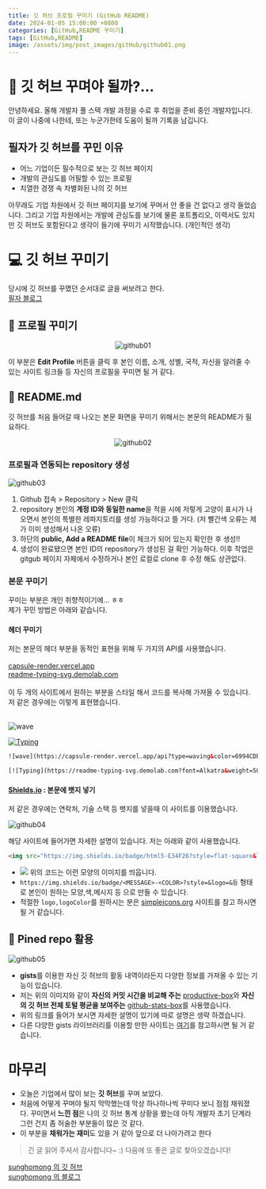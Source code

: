 ```yaml
---
title: 깃 허브 프로필 꾸미기 (GitHub README)
date: 2024-01-05 15:00:00 +0800
categories: [GitHub,README 꾸미기]
tags: [GitHub,README]
image: /assets/img/post_images/gitHub/github01.png
---
```


# 🧐 깃 허브 꾸며야 될까?...

안녕하세요. 올해 개발자 풀 스택 개발 과정을 수료 후 취업을 준비 중인 개발자입니다.
이 글이 나중에 나한테, 또는 누군가한테 도움이 될까 기록을 남깁니다.<br>
## 필자가 깃 허브를 꾸민 이유

- 어느 기업이든 필수적으로 보는 깃 허브 페이지
- 개발의 관심도를 어필할 수 있는 프로필
- 치열한 경쟁 속 차별화된 나의 깃 허브

아무래도 기업 차원에서 깃 허브 페이지를 보기에 꾸며서 안 좋을 건 없다고 생각 들었습니다. 그리고 기업 차원에서는 개발에 관심도를 보기에 물론 포트폴리오, 이력서도 있지만 깃 허브도 포함된다고 생각이 들기에 꾸미기 시작했습니다. (개인적인 생각)

# 💻 깃 허브 꾸미기

당시에 깃 허브를 꾸몄던 순서대로 글을 써보려고 한다.<br>
[필자 블로그](https://github.com/sunghomong)

## 👤 프로필 꾸미기 

<div style ="text-align:center;">
  <img src="/assets/img/post_images/gitHub/github01.png" alt="github01" style ="max-height:500px;">
</div>


이 부분은 **Edit Profile** 버튼을 클릭 후 본인 이름, 소개, 성별, 국적, 자신을 알려줄 수 있는 사이트 링크들 등 자신의 프로필을 꾸미면 될 거 같다.

## 📌 README.md

깃 허브를 처음 들어갈 때 나오는 본문 화면을 꾸미기 위해서는 본문의 README가 필요하다.

<div style ="text-align:center;">
  <img src="/assets/img/post_images/gitHub/github02.png" alt="github02" style ="max-height:600px;">
</div>

### 프로필과 연동되는 repository 생성

<img src="/assets/img/post_images/gitHub/github03.png" alt="github03">

1. Github 접속 > Repository > New 클릭
2. repository 본인의 **계정 ID와 동일한 name**을 적을 시에 저렇게 고양이 표시가 나오면서 본인의 특별한 레파지토리를 생성 가능하다고 뜰 거다. (저 빨간색 오류는 제가 이미 생성해서 나온 오류)
3. 하단의 **public, Add a README file**이 체크가 되어 있는지 확인한 후 생성!!
4. 생성이 완료됐으면 본인 ID의 repository가 생성된 걸 확인 가능하다. 이후 작업은 gitgub 페이지 자체에서 수정하거나 본인 로컬로 clone 후 수정 해도 상관없다.

### 본문 꾸미기

꾸미는 부분은 개인 취향적이기에... ㅎㅎ<br>
제가 꾸민 방법은 아래와 같습니다.

#### 헤더 꾸미기

저는 본문의 헤더 부분을 동적인 표현을 위해 두 가지의 API를 사용했습니다. <br><br>
[capsule-render.vercel.app](https://capsule-render.vercel.app/) <br>
[readme-typing-svg.demolab.com](https://readme-typing-svg.demolab.com/demo/) <br><br>
이 두 개의 사이트에서 원하는 부분을 스타일 해서 코드를 복사해 가져올 수 있습니다. 저 같은 경우에는 이렇게 표현했습니다.<br><br>

![wave](https://capsule-render.vercel.app/api?type=waving&color=6994CDEE&text=&animation=twinkling&height=100)

[![Typing](https://readme-typing-svg.demolab.com?font=Alkatra&weight=500&size=45&duration=4000&pause=3&color=6994CDEE&center=false&vCenter=false&multiline=true&repeat=true&width=1000&height=100&lines=Welcome+to+sunghomong's+GitHub!+👋)](https://git.io/typing-svg)

```html
![wave](https://capsule-render.vercel.app/api?type=waving&color=6994CDEE&text=&animation=twinkling&height=100)

[![Typing](https://readme-typing-svg.demolab.com?font=Alkatra&weight=500&size=45&duration=4000&pause=3&color=6994CDEE&center=false&vCenter=false&multiline=true&repeat=true&width=1000&height=100&lines=Welcome+to+sunghomong's+GitHub!+👋)](https://git.io/typing-svg)
```



#### [Shields.io](https://shields.io) : 본문에 뱃지 넣기

저 같은 경우에는 연락처, 기술 스택 등 뱃지를 넣을때 이 사이트를 이용했습니다.

<img src="/assets/img/post_images/gitHub/github04.png" alt="github04">

<br>

해당 사이트에 들어가면 자세한 설명이 있습니다. 저는 아래와 같이 사용했습니다.

```html
<img src="https://img.shields.io/badge/html5-E34F26?style=flat-square&logo=html5&logoColor=white"> 
```

- <img src="https://img.shields.io/badge/html5-E34F26?style=flat-square&logo=html5&logoColor=white"> 위의 코드는 이런 모양의 이미지를 띄웁니다.
- ``https://img.shields.io/badge/<MESSAGE>-<COLOR>?style=&logo=&등`` 형태로 본인이 원하는 모양,색,메시지 등 으로 만들 수 있습니다.
- 적절한 ``logo,logoColor``를 원하시는 분은 [simpleicons.org](https://simpleicons.org/) 사이트를 참고 하시면 될 거 같습니다.


## 📌 Pined repo 활용

<img src="/assets/img/post_images/gitHub/github05.png" alt="github05">

- **gists**를 이용한 자신 깃 허브의 활동 내역이라든지 다양한 정보를 가져올 수 있는 기능이 있습니다.
- 저는 위의 이미지와 같이 **자신의 커밋 시간을 비교해 주는** [productive-box](https://github.com/maxam2017/productive-box)와 **자신의 깃 허브 전체 토털 평균을 보여주는** [github-stats-box](https://github.com/bokub/github-stats-box)를 사용했습니다.
- 위의 링크를 들어가 보시면 자세한 설명이 있기에 따로 설명은 생략 하겠습니다.
- 다른 다양한 gists 라이브러리를 이용할 만한 사이트는 [여기](https://github.com/matchai/awesome-pinned-gists)를 참고하시면 될 거 같습니다.


# 마무리

- 오늘은 기업에서 많이 보는 **깃 허브**를 꾸며 보았다.
- 처음에 어떻게 꾸며야 될지 막막했는데 막상 하나하나씩 꾸미다 보니 점점 채워졌다. 꾸미면서 **느낀 점**은 나의 깃 허브 통계 상황을 봤는데 아직 개발자 초기 단계라 그런 건지 좀 허술한 부분들이 많은 것 같다.
- 이 부분을 **채워가는 재미**도 있을 거 같아 앞으로 더 나아가려고 한다

> 긴 글 읽어 주셔서 감사합니다~ :) 다음에 또 좋은 글로 찾아오겠습니다!


[sunghomong 의 깃 허브](https://github.com/sunghomong) <br>
[sunghomong 의 블로그](https://sunghomong.github.io/)
